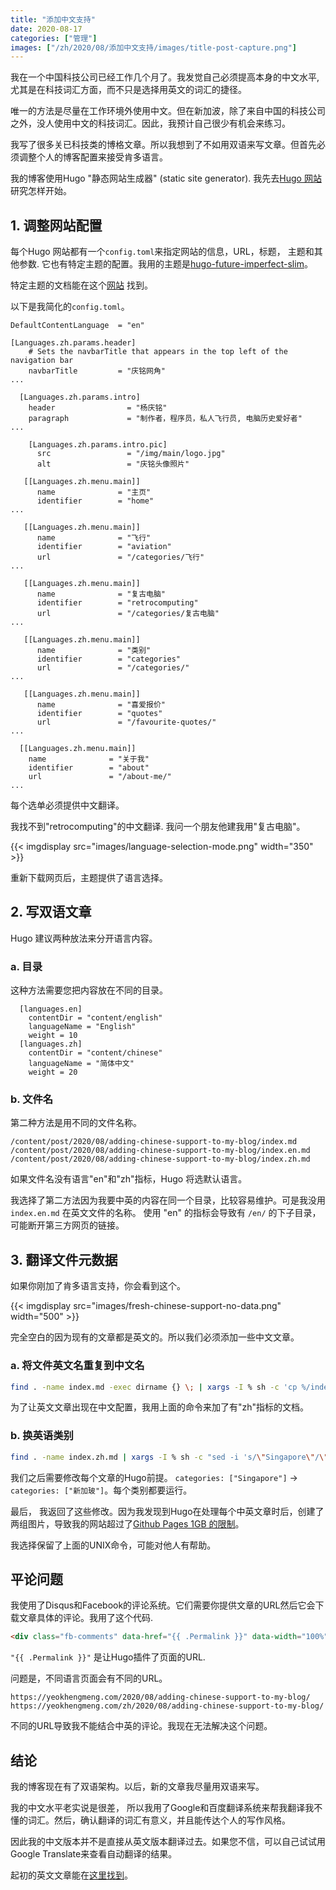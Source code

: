 ```yaml
---
title: "添加中文支持"
date: 2020-08-17
categories: ["管理"]
images: ["/zh/2020/08/添加中文支持/images/title-post-capture.png"]
---
```


我在一个中国科技公司已经工作几个月了。我发觉自己必须提高本身的中文水平, 尤其是在科技词汇方面，而不只是选择用英文的词汇的捷径。

唯一的方法是尽量在工作环境外使用中文。但在新加波，除了来自中国的科技公司之外，没人使用中文的科技词汇。因此，我预计自己很少有机会来练习。

我写了很多关已科技类的博格文章。所以我想到了不如用双语来写文章。但首先必须调整个人的博客配置来接受肯多语言。

<!--more-->

我的博客使用Hugo "静态网站生成器" (static site generator). 我先去[Hugo 网站](https://gohugo.io/content-management/multilingual/)研究怎样开始。

## 1. 调整网站配置

每个Hugo 网站都有一个`config.toml`来指定网站的信息，URL，标题， 主题和其他参数. 它也有特定主题的配置。我用的主题是[hugo-future-imperfect-slim](https://themes.gohugo.io/hugo-future-imperfect-slim/)。

特定主题的文档能在这个[网站]((https://github.com/pacollins/hugo-future-imperfect-slim/wiki/config.toml)) 找到。

以下是我简化的`config.toml`。

```
DefaultContentLanguage  = "en"

[Languages.zh.params.header]
    # Sets the navbarTitle that appears in the top left of the navigation bar
    navbarTitle         = "庆铭网角"
...
    
  [Languages.zh.params.intro]
    header                = "杨庆铭"
    paragraph             = "制作者，程序员，私人飞行员, 电脑历史爱好者"
...

    [Languages.zh.params.intro.pic]
      src                 = "/img/main/logo.jpg"
      alt                 = "庆铭头像照片"

   [[Languages.zh.menu.main]]
      name              = "主页"
      identifier        = "home"
...

   [[Languages.zh.menu.main]]
      name              = "飞行"
      identifier        = "aviation"
      url               = "/categories/飞行"
...

   [[Languages.zh.menu.main]]
      name              = "复古电脑"
      identifier        = "retrocomputing"
      url               = "/categories/复古电脑"
...

   [[Languages.zh.menu.main]]
      name              = "类别"
      identifier        = "categories"
      url               = "/categories/"
...

   [[Languages.zh.menu.main]]
      name              = "喜爱报价"
      identifier        = "quotes"
      url               = "/favourite-quotes/"
...

  [[Languages.zh.menu.main]]
    name              = "关于我"
    identifier        = "about"
    url               = "/about-me/"
...
```

每个选单必须提供中文翻译。

我找不到"retrocomputing"的中文翻译. 我问一个朋友他建我用"复古电脑"。

{{< imgdisplay src="images/language-selection-mode.png" width="350" >}}

重新下载网页后，主题提供了语言选择。

## 2. 写双语文章

Hugo 建议两种放法来分开语言内容。

### a. 目录

这种方法需要您把内容放在不同的目录。

```
  [languages.en]
    contentDir = "content/english"
    languageName = "English"
    weight = 10
  [languages.zh]
    contentDir = "content/chinese"
    languageName = "简体中文"
    weight = 20
```

### b. 文件名

第二种方法是用不同的文件名称。

```
/content/post/2020/08/adding-chinese-support-to-my-blog/index.md
/content/post/2020/08/adding-chinese-support-to-my-blog/index.en.md
/content/post/2020/08/adding-chinese-support-to-my-blog/index.zh.md
```

如果文件名没有语言"en"和"zh"指标，Hugo 将选默认语言。

我选择了第二方法因为我要中英的内容在同一个目录，比较容易维护。可是我没用 `index.en.md` 在英文文件的名称。 使用 "en" 的指标会导致有 `/en/` 的下子目录，可能断开第三方网页的链接。

## 3. 翻译文件元数据

如果你刚加了肯多语言支持，你会看到这个。

{{< imgdisplay src="images/fresh-chinese-support-no-data.png" width="500" >}}

完全空白的因为现有的文章都是英文的。所以我们必须添加一些中文文章。

### a. 将文件英文名重复到中文名

```bash
find . -name index.md -exec dirname {} \; | xargs -I % sh -c 'cp %/index.md %/index.zh.md;'
```

为了让英文文章出现在中文配置，我用上面的命令来加了有"zh"指标的文档。

### b. 换英语类别

```bash
find . -name index.zh.md | xargs -I % sh -c "sed -i 's/\"Singapore\"/\"新加玻\"/g' %"
```

我们之后需要修改每个文章的Hugo前提。 `categories: ["Singapore"]` -> `categories: ["新加玻"]`。每个类别都要运行。

最后， 我返回了这些修改。因为我发现到Hugo在处理每个中英文章时后，创建了两组图片，导致我的网站超过了[Github Pages 1GB 的限制](https://docs.github.com/en/github/managing-large-files/what-is-my-disk-quota#file-and-repository-size-limitations)。

我选择保留了上面的UNIX命令，可能对他人有帮助。

## 平论问题

我使用了Disqus和Facebook的评论系统。它们需要你提供文章的URL然后它会下载文章具体的评论。我用了这个代码.

```html
<div class="fb-comments" data-href="{{ .Permalink }}" data-width="100%" data-numposts="5"></div>
```

`"{{ .Permalink }}"` 是让Hugo插件了页面的URL.

问题是，不同语言页面会有不同的URL。

```
https://yeokhengmeng.com/2020/08/adding-chinese-support-to-my-blog/
https://yeokhengmeng.com/zh/2020/08/adding-chinese-support-to-my-blog/
```

不同的URL导致我不能结合中英的评论。我现在无法解决这个问题。

## 结论

我的博客现在有了双语架构。以后，新的文章我尽量用双语来写。

我的中文水平老实说是很差， 所以我用了Google和百度翻译系统来帮我翻译我不懂的词汇。然后，确认翻译的词汇有意义，并且能传达个人的写作风格。

因此我的中文版本并不是直接从英文版本翻译过去。如果您不信，可以自己试试用Google Translate来查看自动翻译的结果。

起初的英文文章能在[这里找到](/2020/08/adding-chinese-support-to-my-blog/)。



